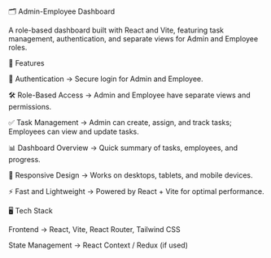 🗂️ Admin-Employee Dashboard

A role-based dashboard built with React and Vite, featuring task management, authentication, and separate views for Admin and Employee roles.






📌 Features

🔑 Authentication → Secure login for Admin and Employee.

🛠️ Role-Based Access → Admin and Employee have separate views and permissions.

✅ Task Management → Admin can create, assign, and track tasks; Employees can view and update tasks.

📊 Dashboard Overview → Quick summary of tasks, employees, and progress.

🎨 Responsive Design → Works on desktops, tablets, and mobile devices.

⚡ Fast and Lightweight → Powered by React + Vite for optimal performance.

🖥️ Tech Stack

Frontend → React, Vite, React Router, Tailwind CSS

State Management → React Context / Redux (if used)
